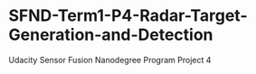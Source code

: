# SFND-Term1-P4-Radar-Target-Generation-and-Detection
 Udacity Sensor Fusion Nanodegree Program Project 4
